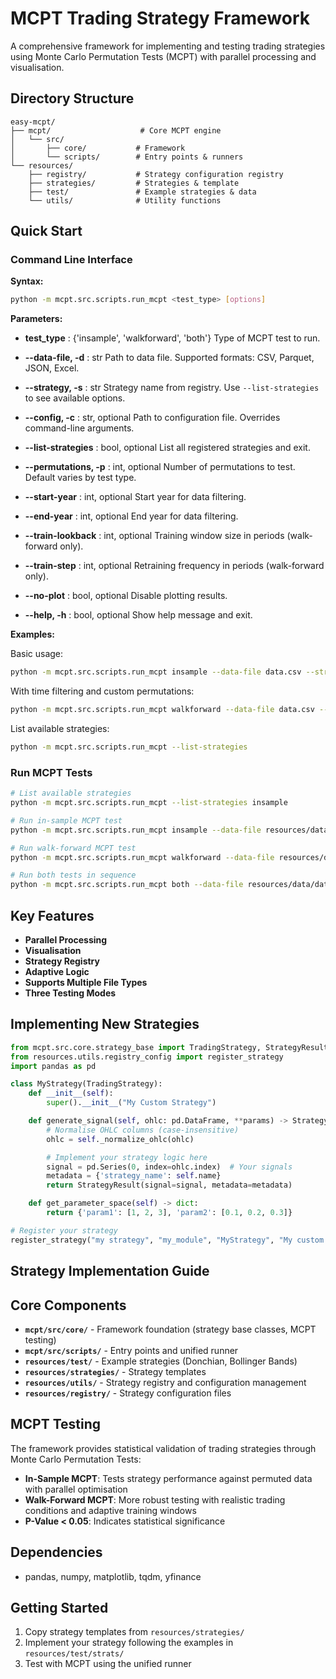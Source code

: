 # MCPT Trading Strategy Framework

A comprehensive framework for implementing and testing trading strategies using Monte Carlo Permutation Tests (MCPT) with parallel processing and visualisation.

## Directory Structure

```
easy-mcpt/
├── mcpt/                    # Core MCPT engine
│   └── src/
│       ├── core/           # Framework
│       └── scripts/        # Entry points & runners
└── resources/
    ├── registry/           # Strategy configuration registry
    ├── strategies/         # Strategies & template
    ├── test/               # Example strategies & data
    └── utils/              # Utility functions
```

## Quick Start

### Command Line Interface

**Syntax:**

```bash
python -m mcpt.src.scripts.run_mcpt <test_type> [options]
```

**Parameters:**

- **test_type** : {'insample', 'walkforward', 'both'}
    Type of MCPT test to run.

- **--data-file, -d** : str
    Path to data file. Supported formats: CSV, Parquet, JSON, Excel.

- **--strategy, -s** : str
    Strategy name from registry. Use `--list-strategies` to see available options.

- **--config, -c** : str, optional
    Path to configuration file. Overrides command-line arguments.

- **--list-strategies** : bool, optional
    List all registered strategies and exit.

- **--permutations, -p** : int, optional
    Number of permutations to test. Default varies by test type.

- **--start-year** : int, optional
    Start year for data filtering.

- **--end-year** : int, optional
    End year for data filtering.

- **--train-lookback** : int, optional
    Training window size in periods (walk-forward only).

- **--train-step** : int, optional
    Retraining frequency in periods (walk-forward only).

- **--no-plot** : bool, optional
    Disable plotting results.

- **--help, -h** : bool, optional
    Show help message and exit.

**Examples:**

Basic usage:

```bash
python -m mcpt.src.scripts.run_mcpt insample --data-file data.csv --strategy bollinger
```

With time filtering and custom permutations:

```bash
python -m mcpt.src.scripts.run_mcpt walkforward --data-file data.csv --strategy donchian --start-year 2020 --end-year 2023 --permutations 500
```

List available strategies:

```bash
python -m mcpt.src.scripts.run_mcpt --list-strategies
```

### Run MCPT Tests

```bash
# List available strategies
python -m mcpt.src.scripts.run_mcpt --list-strategies insample

# Run in-sample MCPT test
python -m mcpt.src.scripts.run_mcpt insample --data-file resources/data/data-file.csv --strategy donchian --permutations 1000

# Run walk-forward MCPT test
python -m mcpt.src.scripts.run_mcpt walkforward --data-file resources/data/data-file.csv --strategy donchian --permutations 200

# Run both tests in sequence
python -m mcpt.src.scripts.run_mcpt both --data-file resources/data/data-file.csv --strategy donchian --permutations 200
```

## Key Features

- **Parallel Processing**
- **Visualisation**
- **Strategy Registry**
- **Adaptive Logic**
- **Supports Multiple File Types**
- **Three Testing Modes**

## Implementing New Strategies

```python
from mcpt.src.core.strategy_base import TradingStrategy, StrategyResult
from resources.utils.registry_config import register_strategy
import pandas as pd

class MyStrategy(TradingStrategy):
    def __init__(self):
        super().__init__("My Custom Strategy")

    def generate_signal(self, ohlc: pd.DataFrame, **params) -> StrategyResult:
        # Normalise OHLC columns (case-insensitive)
        ohlc = self._normalize_ohlc(ohlc)

        # Implement your strategy logic here
        signal = pd.Series(0, index=ohlc.index)  # Your signals
        metadata = {'strategy_name': self.name}
        return StrategyResult(signal=signal, metadata=metadata)

    def get_parameter_space(self) -> dict:
        return {'param1': [1, 2, 3], 'param2': [0.1, 0.2, 0.3]}

# Register your strategy
register_strategy("my strategy", "my_module", "MyStrategy", "My custom trading strategy")
```

## Strategy Implementation Guide

## Core Components

- **`mcpt/src/core/`** - Framework foundation (strategy base classes, MCPT testing)
- **`mcpt/src/scripts/`** - Entry points and unified runner
- **`resources/test/`** - Example strategies (Donchian, Bollinger Bands)
- **`resources/strategies/`** - Strategy templates
- **`resources/utils/`** - Strategy registry and configuration management
- **`resources/registry/`** - Strategy configuration files

## MCPT Testing

The framework provides statistical validation of trading strategies through Monte Carlo Permutation Tests:

- **In-Sample MCPT**: Tests strategy performance against permuted data with parallel optimisation
- **Walk-Forward MCPT**: More robust testing with realistic trading conditions and adaptive training windows
- **P-Value < 0.05**: Indicates statistical significance

## Dependencies

- pandas, numpy, matplotlib, tqdm, yfinance

## Getting Started

1. Copy strategy templates from `resources/strategies/`
2. Implement your strategy following the examples in `resources/test/strats/`
3. Test with MCPT using the unified runner
